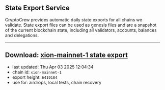 ## State Export Service
CryptoCrew provides automatic daily state exports for all chains we validate. State export files can be used as genesis files and are a snapshot of the current blockchain state, including all validators, accounts, balances and delegations.

---
**Download: [xion-mainnet-1 state export](https://dl-eu2.ccvalidators.com/SERVICE/xion/xion-mainnet-1_export_6410184.json)**
---

- last updated: Thu Apr 03 2025 12:04:34
- chain id: `xion-mainnet-1`
- export height: `6410184`
- use for: airdrops, local tests, chain recovery

